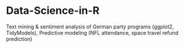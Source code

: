 # Data-Science-in-R
Text mining &amp; sentiment analysis of German party programs (ggplot2, TidyModels), Predictive modeling (NFL attendance, space travel refund prediction)
